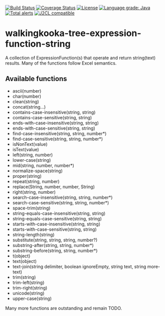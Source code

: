 [![Build Status](https://github.com/mP1/walkingkooka-tree-expression-function-string/actions/workflows/build.yaml/badge.svg)](https://github.com/mP1/walkingkooka-tree-expression-function-string/actions/workflows/build.yaml/badge.svg)
[![Coverage Status](https://coveralls.io/repos/github/mP1/walkingkooka-tree-expression-function-string/badge.svg?branch=master)](https://coveralls.io/github/mP1/walkingkooka-tree-expression-function-string?branch=master)
[![License](https://img.shields.io/badge/License-Apache%202.0-blue.svg)](https://opensource.org/licenses/Apache-2.0)
[![Language grade: Java](https://img.shields.io/lgtm/grade/java/g/mP1/walkingkooka-tree-expression-function-string.svg?logo=lgtm&logoWidth=18)](https://lgtm.com/projects/g/mP1/walkingkooka-tree-expression-function-string/context:java)
[![Total alerts](https://img.shields.io/lgtm/alerts/g/mP1/walkingkooka-tree-expression-function-string.svg?logo=lgtm&logoWidth=18)](https://lgtm.com/projects/g/mP1/walkingkooka-tree-expression-function-string/alerts/)
[![J2CL compatible](https://img.shields.io/badge/J2CL-compatible-brightgreen.svg)](https://github.com/mP1/j2cl-central)


# walkingkooka-tree-expression-function-string
A collection of ExpressionFunction(s) that operate and return string(text) results. Many of the functions follow Excel
semantics.



## Available functions

- ascii(number)
- char(number)
- clean(string)
- concat(string...)
- contains-case-insensitive(string, string)
- contains-case-sensitive(string, string)
- ends-with-case-insensitive(string, string)
- ends-with-case-sensitive(string, string)
- find-case-insensitive(string, string, number*)
- find-case-sensitive(string, string, number*)
- isNonText(value)
- isText(value)
- left(string, number)
- lower-case(string)
- mid(string, number, number*)
- normalize-space(string)
- proper(string)
- repeat(string, number)
- replace(String, number, number, String)
- right(string, number)
- search-case-insensitive(string, string, number*)
- search-case-sensitive(string, string, number*)
- space-trim(string)
- string-equals-case-insensitive(string, string)
- string-equals-case-sensitive(string, string)
- starts-with-case-insensitive(string, string)
- starts-with-case-sensitive(string, string)
- string-length(string)
- substitute(string, string, string, number?)
- substring-after(string, string, number*)
- substring-before(string, string, number*)
- t(object)
- text(object)
- text-join(string delimiter, boolean ignoreEmpty, string text, string more-text)
- trim(string)
- trim-left(string)
- trim-right(string)
- unicode(string)
- upper-case(string)

Many more functions are outstanding and remain TODO.

